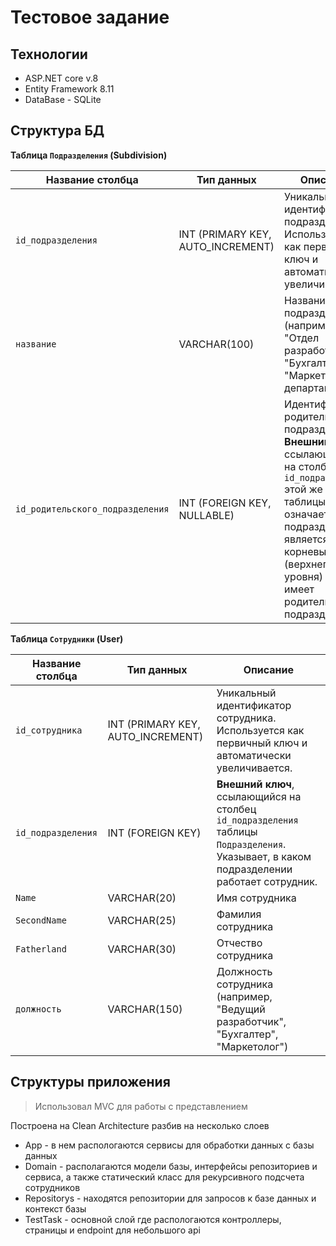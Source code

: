 # Тестовое задание


## Технологии

- ASP.NET core v.8
- Entity Framework 8.11
- DataBase - SQLite
## Структура БД 


**Таблица `Подразделения` (Subdivision)**

| Название столбца                 | Тип данных                        | Описание                                                                                                                                                                                                                                 |
| -------------------------------- | --------------------------------- | ---------------------------------------------------------------------------------------------------------------------------------------------------------------------------------------------------------------------------------------- |
| `id_подразделения`               | INT (PRIMARY KEY, AUTO_INCREMENT) | Уникальный идентификатор подразделения. Используется как первичный ключ и автоматически увеличивается.                                                                                                                                   |
| `название`                       | VARCHAR(100)                      | Название подразделения (например, "Отдел разработки", "Бухгалтерия", "Маркетинговый департамент").                                                                                                                                       |
| `id_родительского_подразделения` | INT (FOREIGN KEY, NULLABLE)       | Идентификатор родительского подразделения.  **Внешний ключ**, ссылающийся на столбец `id_подразделения` этой же таблицы.  `NULL` означает, что подразделение является корневым (верхнего уровня) и не имеет родительского подразделения. |

**Таблица `Сотрудники` (User)**

| Название столбца      | Тип данных                        | Описание                                                                                                                                      |
|-----------------------|-----------------------------------|---------------------------------------------------------------------------------------                                                        |
| `id_сотрудника`       | INT (PRIMARY KEY, AUTO_INCREMENT) | Уникальный идентификатор сотрудника. Используется как первичный ключ и автоматически увеличивается.                                           |
| `id_подразделения`    | INT (FOREIGN KEY)                 | **Внешний ключ**, ссылающийся на столбец `id_подразделения` таблицы `Подразделения`. Указывает, в каком подразделении работает сотрудник.     |
| `Name`                | VARCHAR(20)                       | Имя сотрудника                                                                                                                                |
| `SecondName`          | VARCHAR(25)                       | Фамилия сотрудника                                                                                                                            |
| `Fatherland`          | VARCHAR(30)                       | Отчество сотрудника                                                                                                                           |
| `должность`           | VARCHAR(150)                      | Должность сотрудника (например, "Ведущий разработчик", "Бухгалтер", "Маркетолог")                                                             |




## Структуры приложения
> Использовал MVC для работы с представлением

Построена на  Clean Architecture разбив на несколько слоев
- App - в нем распологаются сервисы для обработки данных с базы данных
- Domain - располагаются модели базы, интерфейсы репозиториев и сервиса, а также статический класс для рекурсивного подсчета сотрудников
- Repositorys - находятся репозитории для запросов к базе данных и контекст базы
- TestTask - основной слой где распологаются контроллеры, страницы и endpoint для небольшого api

